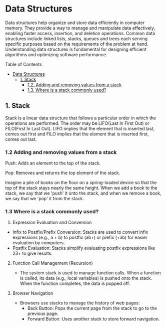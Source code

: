# Data Structures

Data structures help organize and store data efficiently in computer memory. They provide a way to manage and manipulate data effectively, enabling faster access, insertion, and deletion operations. Common data structures include linked lists, stacks, queues and trees each serving specific purposes based on the requirements of the problem at hand. Understanding data structures is fundamental for designing efficient algorithms and optimizing software performance.

Table of Contents

- [Data Structures](#data-structures)
  - [1. Stack](#1-stack)
    - [1.2. Adding and removing values from a stack](#12-adding-and-removing-values-from-stack)
    - [1.3. Where is a stack commonly used?](#13-where-is-a-stack-commonly-used?)


## 1. Stack

Stack is a linear data structure that follows a particular order in which the operations are performed. The order may be LIFO(Last In First Out) or FILO(First In Last Out). LIFO implies that the element that is inserted last, comes out first and FILO implies that the element that is inserted first, comes out last.

### 1.2 Adding and removing values from a stack

Push: Adds an element to the top of the stack.

Pop: Removes and returns the top element of the stack.

Imagine a pile of books on the floor on a spring-loaded device so that the top of the stack stays nearly the same height. When we add a book to the stack, we say that we 'push' it onto the stack, and when we remove a book, we say that we 'pop' it from the stack.

### 1.3 Where is a stack commonly used?

1. Expression Evaluation and Conversion
   
  - Infix to Postfix/Prefix Conversion: Stacks are used to convert infix expressions (e.g., a + b) to postfix (ab+) or prefix (+ab) for easier evaluation by computers.
  - Postfix Evaluation: Stacks simplify evaluating postfix expressions like 23+ to give results.

2. Function Call Management (Recursion)
   
   - The system stack is used to manage function calls. When a function is called, its data (e.g., local variables) is pushed onto the stack. When the function completes, the data is popped off.
  
3. Browser Navigation
   
   - Browsers use stacks to manage the history of web pages:
     - Back Button: Pops the current page from the stack to go to the previous page.
     - Forward Button: Uses another stack to store forward navigation.
